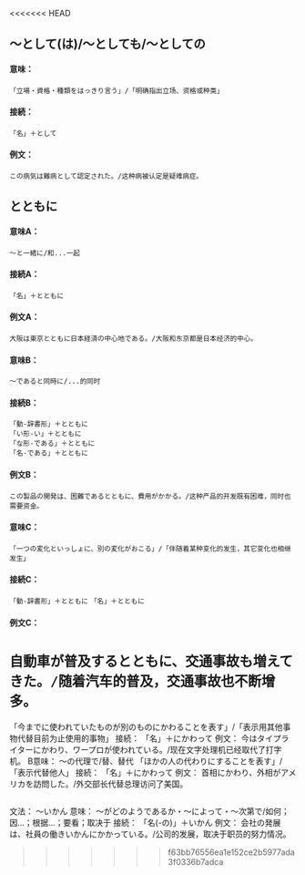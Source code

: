 <<<<<<< HEAD
## ～として(は)/～としても/～としての
#### 意味：
`「立場・資格・種類をはっきり言う」/「明确指出立场、资格或种类」`
#### 接続：
`「名」＋として`
#### 例文：
`この病気は難病として認定された。/这种病被认定是疑难病症。`

## とともに
#### 意味A：
`～と一緒に/和...一起`
#### 接続A：
`「名」＋とともに`
#### 例文A：
`大阪は東京とともに日本経済の中心地である。/大阪和东京都是日本经济的中心。`
#### 意味B：
`～であると同時に/...的同时`
#### 接続B：
 `「動-辞書形」＋とともに`  
 `「い形-い」＋とともに`  
 `「な形-である」＋とともに`  
 `「名-である」＋とともに`
#### 例文B：
`この製品の開発は、困難であるとともに、費用がかかる。/这种产品的开发既有困难，同时也需要资金。`
#### 意味C：
`「一つの変化といっしょに、別の変化がおこる」/「伴随着某种变化的发生，其它变化也相继发生」`
#### 接続C：
`「動-辞書形」＋とともに`
`「名」＋とともに`
#### 例文C：
`自動車が普及するとともに、交通事故も増えてきた。/随着汽车的普及，交通事故也不断增多。`
=======
「今までに使われていたものが別のものにかわることを表す」/「表示用其他事物代替目前为止使用的事物」
接続：
「名」＋にかわって
例文：
今はタイプライターにかわり、ワープロが使われている。/现在文字处理机已经取代了打字机。
B意味：
～の代理で/替、替代
「ほかの人の代わりにすることを表す」/「表示代替他人」
接続：
「名」＋にかわって
例文：
首相にかわり、外相がアメリカを訪問した。/外交部长代替总理访问了美国。
```

```
文法：
～いかん
意味：
～がどのようであるか・～によって・～次第で/如何；因...；根据...；要看；取决于
接続：
「名(-の)」＋いかん
例文：
会社の発展は、社員の働きいかんにかかっている。/公司的发展，取决于职员的努力情况。
>>>>>>> f63bb76556ea1e152ce2b5977ada3f0336b7adca
